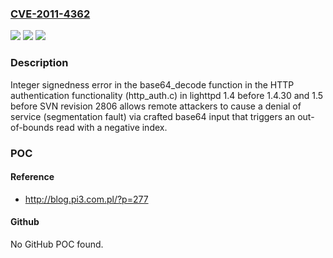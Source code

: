 ### [CVE-2011-4362](https://cve.mitre.org/cgi-bin/cvename.cgi?name=CVE-2011-4362)
![](https://img.shields.io/static/v1?label=Product&message=n%2Fa&color=blue)
![](https://img.shields.io/static/v1?label=Version&message=n%2Fa&color=blue)
![](https://img.shields.io/static/v1?label=Vulnerability&message=n%2Fa&color=brighgreen)

### Description

Integer signedness error in the base64_decode function in the HTTP authentication functionality (http_auth.c) in lighttpd 1.4 before 1.4.30 and 1.5 before SVN revision 2806 allows remote attackers to cause a denial of service (segmentation fault) via crafted base64 input that triggers an out-of-bounds read with a negative index.

### POC

#### Reference
- http://blog.pi3.com.pl/?p=277

#### Github
No GitHub POC found.

